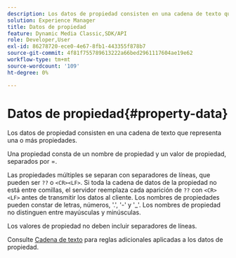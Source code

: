 ```yaml
---
description: Los datos de propiedad consisten en una cadena de texto que representa una o más propiedades.
solution: Experience Manager
title: Datos de propiedad
feature: Dynamic Media Classic,SDK/API
role: Developer,User
exl-id: 86278720-ece0-4e67-8fb1-443355f878b7
source-git-commit: 4f81f755789613222a66bed2961117604ae19e62
workflow-type: tm+mt
source-wordcount: '109'
ht-degree: 0%

---
```


# Datos de propiedad{#property-data}

Los datos de propiedad consisten en una cadena de texto que representa una o más propiedades.

Una propiedad consta de un nombre de propiedad y un valor de propiedad, separados por =.

Las propiedades múltiples se separan con separadores de líneas, que pueden ser `??` o `<CR><LF>`. Si toda la cadena de datos de la propiedad no está entre comillas, el servidor reemplaza cada aparición de `??` con `<CR><LF>` antes de transmitir los datos al cliente. Los nombres de propiedades pueden constar de letras, números, &#39;.&#39;, &#39;-&#39; y &#39;_&#39;. Los nombres de propiedad no distinguen entre mayúsculas y minúsculas.

Los valores de propiedad no deben incluir separadores de líneas.

Consulte [Cadena de texto](../../../../../../is-api/image-catalog/image-serving-api-ref/c-image-catalog-reference/c-overview/c-common-data-types/r-text-string.md#reference-ae0a9e181b0e40c6bcdb43af7f481d63) para reglas adicionales aplicadas a los datos de propiedad.
